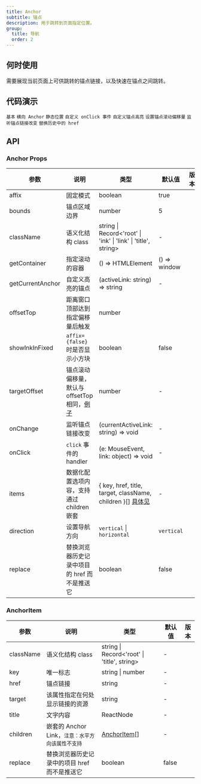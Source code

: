 ```yaml
---
title: Anchor
subtitle: 锚点
description: 用于跳转到页面指定位置。
group:
  title: 导航
  order: 2
---
```


## 何时使用

需要展现当前页面上可供跳转的锚点链接，以及快速在锚点之间跳转。

## 代码演示

<!-- prettier-ignore -->
<code src="./demo/basic.tsx" iframe="200">基本</code>
<code src="./demo/horizontal.tsx" iframe="200">横向 Anchor</code>
<code src="./demo/static.tsx">静态位置</code>
<code src="./demo/on-click.tsx">自定义 onClick 事件</code>
<code src="./demo/customize-highlight.tsx">自定义锚点高亮</code>
<code src="./demo/target-offset.tsx" iframe="200">设置锚点滚动偏移量</code>
<code src="./demo/on-change.tsx">监听锚点链接改变</code>
<code src="./demo/replace.tsx" iframe="200">替换历史中的 href</code>

## API

### Anchor Props

| 参数 | 说明 | 类型 | 默认值 | 版本 |
| --- | --- | --- | --- | --- |
| affix | 固定模式 | boolean | true |  |
| bounds | 锚点区域边界 | number | 5 |  |
| className | 语义化结构 class | string \| Record<'root' \| 'ink' \| 'link' \| 'title', string> | - |  |
| getContainer | 指定滚动的容器 | () => HTMLElement | () => window |  |
| getCurrentAnchor | 自定义高亮的锚点 | (activeLink: string) => string | - |  |
| offsetTop | 距离窗口顶部达到指定偏移量后触发 | number |  |  |
| showInkInFixed | `affix={false}` 时是否显示小方块 | boolean | false |  |
| targetOffset | 锚点滚动偏移量，默认与 offsetTop 相同，[例子](#components-anchor-demo-targetoffset) | number | - |  |
| onChange | 监听锚点链接改变 | (currentActiveLink: string) => void | - |  |
| onClick | `click` 事件的 handler | (e: MouseEvent, link: object) => void | - |  |
| items | 数据化配置选项内容，支持通过 children 嵌套 | { key, href, title, target, className, children }\[] [具体见](#anchoritem) | - |  |
| direction | 设置导航方向 | `vertical` \| `horizontal` | `vertical` |  |
| replace | 替换浏览器历史记录中项目的 href 而不是推送它 | boolean | false |  |

### AnchorItem

| 参数 | 说明 | 类型 | 默认值 | 版本 |
| --- | --- | --- | --- | --- |
| className | 语义化结构 class | string \| Record<'root' \| 'title', string> | - |  |
| key | 唯一标志 | string \| number | - |  |
| href | 锚点链接 | string | - |  |
| target | 该属性指定在何处显示链接的资源 | string | - |  |
| title | 文字内容 | ReactNode | - |  |
| children | 嵌套的 Anchor Link，`注意：水平方向该属性不支持` | [AnchorItem](#anchoritem)\[] | - |  |
| replace | 替换浏览器历史记录中的项目 href 而不是推送它 | boolean | false |  |
